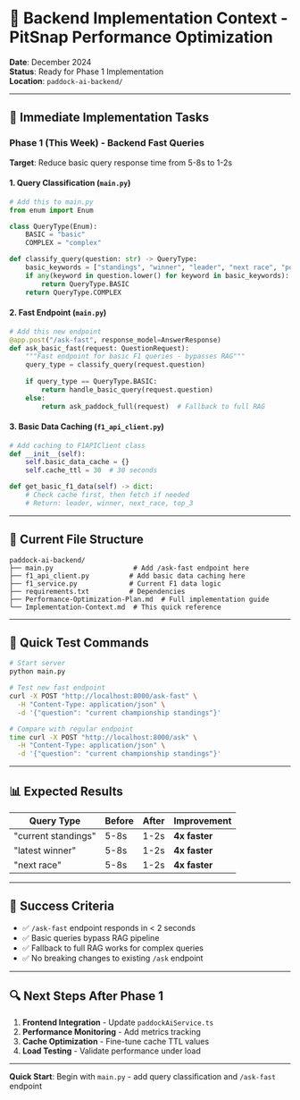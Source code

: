 # 🔄 Backend Implementation Context - PitSnap Performance Optimization

**Date**: December 2024  
**Status**: Ready for Phase 1 Implementation  
**Location**: `paddock-ai-backend/`  

---

## 🎯 Immediate Implementation Tasks

### Phase 1 (This Week) - Backend Fast Queries
**Target**: Reduce basic query response time from 5-8s to 1-2s

#### 1. Query Classification (`main.py`)
```python
# Add this to main.py
from enum import Enum

class QueryType(Enum):
    BASIC = "basic"
    COMPLEX = "complex"

def classify_query(question: str) -> QueryType:
    basic_keywords = ["standings", "winner", "leader", "next race", "points"]
    if any(keyword in question.lower() for keyword in basic_keywords):
        return QueryType.BASIC
    return QueryType.COMPLEX
```

#### 2. Fast Endpoint (`main.py`)
```python
# Add this new endpoint
@app.post("/ask-fast", response_model=AnswerResponse)
def ask_basic_fast(request: QuestionRequest):
    """Fast endpoint for basic F1 queries - bypasses RAG"""
    query_type = classify_query(request.question)
    
    if query_type == QueryType.BASIC:
        return handle_basic_query(request.question)
    else:
        return ask_paddock_full(request)  # Fallback to full RAG
```

#### 3. Basic Data Caching (`f1_api_client.py`)
```python
# Add caching to F1APIClient class
def __init__(self):
    self.basic_data_cache = {}
    self.cache_ttl = 30  # 30 seconds

def get_basic_f1_data(self) -> dict:
    # Check cache first, then fetch if needed
    # Return: leader, winner, next_race, top_3
```

---

## 🔧 Current File Structure

```
paddock-ai-backend/
├── main.py                    # Add /ask-fast endpoint here
├── f1_api_client.py          # Add basic data caching here
├── f1_service.py             # Current F1 data logic
├── requirements.txt          # Dependencies
├── Performance-Optimization-Plan.md  # Full implementation guide
└── Implementation-Context.md  # This quick reference
```

---

## 🚀 Quick Test Commands

```bash
# Start server
python main.py

# Test new fast endpoint
curl -X POST "http://localhost:8000/ask-fast" \
  -H "Content-Type: application/json" \
  -d '{"question": "current championship standings"}'

# Compare with regular endpoint
time curl -X POST "http://localhost:8000/ask" \
  -H "Content-Type: application/json" \
  -d '{"question": "current championship standings"}'
```

---

## 📊 Expected Results

| Query Type | Before | After | Improvement |
|------------|--------|-------|-------------|
| "current standings" | 5-8s | 1-2s | **4x faster** |
| "latest winner" | 5-8s | 1-2s | **4x faster** |
| "next race" | 5-8s | 1-2s | **4x faster** |

---

## 🎯 Success Criteria

- ✅ `/ask-fast` endpoint responds in < 2 seconds
- ✅ Basic queries bypass RAG pipeline
- ✅ Fallback to full RAG works for complex queries
- ✅ No breaking changes to existing `/ask` endpoint

---

## 🔍 Next Steps After Phase 1

1. **Frontend Integration** - Update `paddockAiService.ts`
2. **Performance Monitoring** - Add metrics tracking
3. **Cache Optimization** - Fine-tune cache TTL values
4. **Load Testing** - Validate performance under load

---

**Quick Start**: Begin with `main.py` - add query classification and `/ask-fast` endpoint 